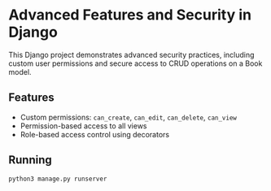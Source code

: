 # Advanced Features and Security in Django

This Django project demonstrates advanced security practices, including custom user permissions and secure access to CRUD operations on a Book model.

## Features

- Custom permissions: `can_create`, `can_edit`, `can_delete`, `can_view`
- Permission-based access to all views
- Role-based access control using decorators

## Running

```bash
python3 manage.py runserver


